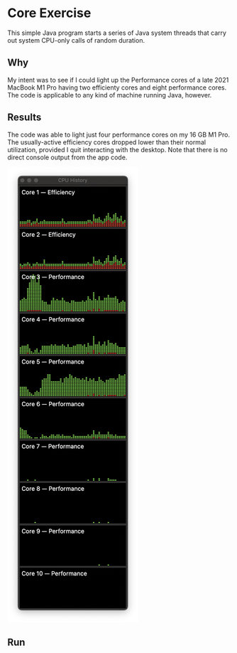 # Core Exercise
This simple Java program starts a series of Java system
threads that carry out system CPU-only calls of random duration.

## Why
My intent was to see if I could light up the Performance cores
of a late 2021 MacBook M1 Pro having two efficienty cores and eight
performance cores. The code is applicable to any kind of
machine running Java, however.

## Results
The code was able to light just four performance cores on my 16 GB M1 Pro. The
usually-active efficiency cores dropped lower than their normal
utilization, provided I quit interacting with the desktop. Note
that there is no direct console output from the app code.

![m1pro-many-random-cpu-burning-java-threads.png](m1pro-many-random-cpu-burning-java-threads.png)

## Run


